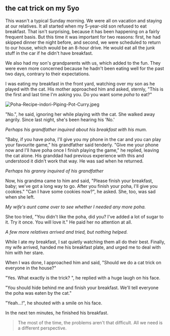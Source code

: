 ## the cat trick on my 5yo

This wasn't a typical Sunday morning. We were all on vacation and staying at our relatives. It all started when my 5-year-old son refused to eat breakfast. That isn't surprising, because it has been happening on a fairly frequent basis. But this time it was important for two reasons: first, he had skipped dinner the night before, and second, we were scheduled to return to our house, which would be an 8-hour drive. He would eat all the junk stuff in the car if he didn't have breakfast.

We also had my son's grandparents with us, which added to the fun. They were even more concerned because he hadn't been eating well for the past two days, contrary to their expectations.

I was eating my breakfast in the front yard, watching over my son as he played with the cat. His mother approached him and asked, sternly, "This is the first and last time I'm asking you. Do you want some *poha* to eat?"

![Poha-Recipe-indori-Piping-Pot-Curry.jpeg](https://cdn.hashnode.com/res/hashnode/image/upload/v1644643934341/Ro91R8Kiz.jpeg)

"No.", he said, ignoring her while playing with the cat.
She walked away angrily. Since last night, she's been hearing his 'No.'

*Perhaps his grandfather inquired about his breakfast with his mum.*

"Baby, if you have poha, I'll give you my phone in the car and you can play your favourite game," his grandfather said tenderly. "Give me your phone now and I'll have poha once I finish playing the game," he replied, leaving the cat alone. His granddad had previous experience with this and understood it didn't work that way. He was sad when he returned.

*Perhaps his granny inquired of his grandfather*

Now, his grandma came to him and said, "Please finish your breakfast, baby; we've got a long way to go. After you finish your poha, I'll give you cookies." 
"Can I have some cookies now?", he asked. She, too, was sad when she left.

*My wife's aunt came over to see whether I needed any more poha.*

She too tried, "You didn't like the poha, did you? I've added a lot of sugar to it. Try it once. You will love it." He paid her no attention at all.

*A few more relatives arrived and tried, but nothing helped.*

While I ate my breakfast, I sat quietly watching them all do their best. Finally, my wife arrived, handed me his breakfast plate, and urged me to deal with him with her stare. 

When I was done, I approached him and said,
"Should we do a cat trick on everyone in the house?"

"Yes. What exactly is the trick? ", he replied with a huge laugh on his face.

"You should hide behind me and finish your breakfast. We'll tell everyone the poha was eaten by the cat."

"Yeah...!", he shouted with a smile on his face.

In the next ten minutes, he finished his breakfast.

> The most of the time, the problems aren't that difficult. All we need is a different perspective.




